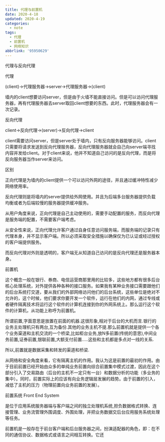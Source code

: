 ```yaml
---
title: 代理与前置机
date: 2020-4-18
updated: 2020-4-19
categories:
  - note
tags:
  - 代理
  - 前置机
  - 网络知识
abbrlink: '95950629'
---
```

代理与反向代理

代理

(client)->代理服务器->server->代理服务器->(client)   

墙内的client想要访问server，但是由于火墙不能直接访问。但是可以访问代理服务器，再有代理服务器去server取回client想要的东西。此时，代理服务器会有一次记录。

反向代理

client->反向代理->(server)->反向代理->client   

client需要访问server，但是server处于墙内，只有反向服务器能够访问。client只需要将请求发送到反向代理服务器，反向代理服务器就会自己向server端寻找内容并发给client。对于client来说，他并不知道自己访问的是反向代理，而是将反向服务器当作server来访问。

区别

正向代理是为墙内的client提供一个可以访问外网的途径，并且通过缓冲特性减少网络使用率。   

反向代理则是将墙内的server提供给外网使用。并且为后端多台服务器提供负载均衡或者为后端较慢的服务器提供缓冲服务。   

从用户角度来说，正向代理是自己主动使用的，需要手动配置的服务，而反向代理是服务端的配置，不需要客户端考虑。   

从安全性来说，正向代理允许客户通过自身任意访问服务端，而服务端的记录只有代理本身，并不显示客户端。所以必须采取安全措施以确保仅为已认证或经过授权的客户端提供服务。   

而反向代理对外则是透明的，客户端无从知道自己访问的是反向代理还是服务器本身。



前置机

这个概念一般在银行、券商、电信运营商那里用的比较多，这些地方都有很多后台核心处理系统，对外提供各种各种的接口服务。如果我有某种业务接口需要跟他们的后台系统打交道，要从我们的外部网络访问他们的后台系统，这些单位是绝对不允许的，这个时候，他们要求你要开发一个软件，运行在他们的内网，通过专线或者硬件隔离技术将运行这个软件的计算机连接到你的外网系统上。那么运行这个软件的计算机，从功能上称呼为前置机。

所谓前置,字面意思是放置在前面的机器.这很形象,相对于后台的大机而言.银行的业务主处理机只有两台,互为备份.其他的业务主机不提.那么前置机就是提供一个各个业务渠道和主机交流的一个桥梁,比如柜台业务,放N多前置(传统的意思),中间业务前置,证券前置,银联前置,大额支付前置.....这些和主机都是多点对一线的关系.

所以,前置就是数据采集和转发的渠道和桥梁.

从网络和安全角度来看，它有隔离主机的作用。我认为这是前置的最初的作用。由于目前前置已经开始由众多的单纯业务前置向综合前置集中模式过渡，因此在这个部分引入了交易路由（后台的主机不一定只有一台）和数据分析的功能（多业务的集中）。同时，前置实际上的应该有向业务逻辑层发展的趋势。由于前置的引入，减低了主机的压力（物理前置向业务前置的发展）。

前置系统  Front End System 

是位于应用系统服务器端与客户端之间的独立处理机系统,担负数据格式转换、连接管理、业务流管理外围调度、外围处理，并把业务数据交后台应用服务系统处理等任务。



前置机是一般存在于前台客户端和后台服务器之间，扮演适配器的角色，即：在不同的通信协议、数据格式或语言之间相互转换。它还
